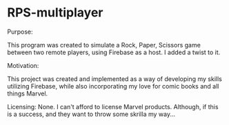 # RPS-multiplayer

Purpose:

This program was created to simulate a Rock, Paper, Scissors game between two remote players, using Firebase as a host.  I added a twist to it.

Motivation: 

This project was created and implemented as a way of developing my skills utilizing Firebase, while also incorporating my love for comic books and all things Marvel.

Licensing:
None.  I can't afford to license Marvel products.  Although, if this is a success, and they want to throw some skrilla my way...


